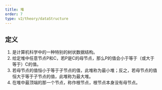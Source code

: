 ```yaml
---
title: 堆
order: 7
type: v2/theory/dataStructure
---
```


## 定义

1. 是计算机科学中的一种特别的树状数据结构。
2. 给定堆中任意节点P和C，若P是C的母节点，那么P的值会小于等于（或大于等于）C的值。
3. 若母节点的值恒小于等于子节点的值，此堆称为最小堆；反之，若母节点的值恒大于等于子节点的值，此堆称为最大堆。
4. 在堆中最顶端的那一个节点，称作根节点，根节点本身没有母节点。